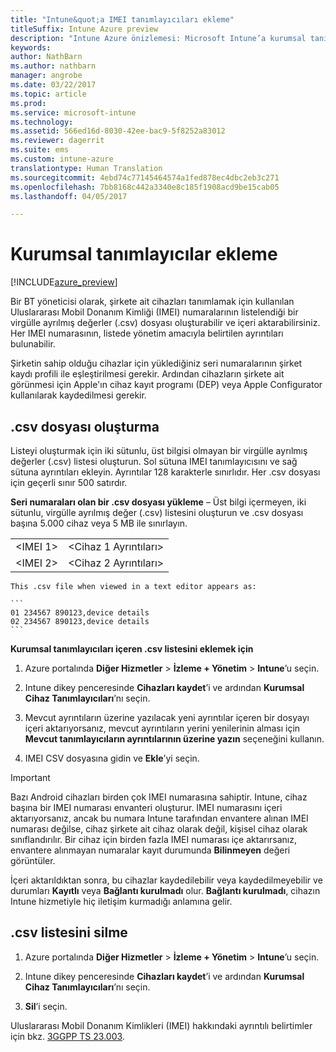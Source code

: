```yaml
---
title: "Intune&quot;a IMEI tanımlayıcıları ekleme"
titleSuffix: Intune Azure preview
description: "Intune Azure önizlemesi: Microsoft Intune’a kurumsal tanımlayıcıları (IMEI numaraları) eklemeyi öğrenin. "
keywords: 
author: NathBarn
ms.author: nathbarn
manager: angrobe
ms.date: 03/22/2017
ms.topic: article
ms.prod: 
ms.service: microsoft-intune
ms.technology: 
ms.assetid: 566ed16d-8030-42ee-bac9-5f8252a83012
ms.reviewer: dagerrit
ms.suite: ems
ms.custom: intune-azure
translationtype: Human Translation
ms.sourcegitcommit: 4ebd74c77145464574a1fed878ec4dbc2eb3c271
ms.openlocfilehash: 7bb8168c442a3340e8c185f1908acd9be15cab05
ms.lasthandoff: 04/05/2017

---
```


# <a name="add-corporate-identifiers"></a>Kurumsal tanımlayıcılar ekleme

[!INCLUDE[azure_preview](../includes/azure_preview.md)]

Bir BT yöneticisi olarak, şirkete ait cihazları tanımlamak için kullanılan Uluslararası Mobil Donanım Kimliği (IMEI) numaralarının listelendiği bir virgülle ayrılmış değerler (.csv) dosyası oluşturabilir ve içeri aktarabilirsiniz. Her IMEI numarasının, listede yönetim amacıyla belirtilen ayrıntıları bulunabilir.

Şirketin sahip olduğu cihazlar için yüklediğiniz seri numaralarının şirket kaydı profili ile eşleştirilmesi gerekir. Ardından cihazların şirkete ait görünmesi için Apple'ın cihaz kayıt programı (DEP) veya Apple Configurator kullanılarak kaydedilmesi gerekir. 

## <a name="create-a-csv-file"></a>.csv dosyası oluşturma
Listeyi oluşturmak için iki sütunlu, üst bilgisi olmayan bir virgülle ayrılmış değerler (.csv) listesi oluşturun. Sol sütuna IMEI tanımlayıcısını ve sağ sütuna ayrıntıları ekleyin. Ayrıntılar 128 karakterle sınırlıdır. Her .csv dosyası için geçerli sınır 500 satırdır.

**Seri numaraları olan bir .csv dosyası yükleme** – Üst bilgi içermeyen, iki sütunlu, virgülle ayrılmış değer (.csv) listesini oluşturun ve .csv dosyası başına 5.000 cihaz veya 5 MB ile sınırlayın.

|||
|-|-|
|&lt;IMEI 1&gt;|&lt;Cihaz 1 Ayrıntıları&gt;|
|&lt;IMEI 2&gt;|&lt;Cihaz 2 Ayrıntıları&gt;|

    This .csv file when viewed in a text editor appears as:

    ```
    01 234567 890123,device details
    02 234567 890123,device details
    ```

**Kurumsal tanımlayıcıları içeren .csv listesini eklemek için**

1. Azure portalında **Diğer Hizmetler** > **İzleme + Yönetim** > **Intune**’u seçin.

2. Intune dikey penceresinde **Cihazları kaydet**’i ve ardından **Kurumsal Cihaz Tanımlayıcıları**’nı seçin.

3. Mevcut ayrıntıların üzerine yazılacak yeni ayrıntılar içeren bir dosyayı içeri aktarıyorsanız, mevcut ayrıntıların yerini yenilerinin alması için **Mevcut tanımlayıcıların ayrıntılarının üzerine yazın** seçeneğini kullanın.

4. IMEI CSV dosyasına gidin ve **Ekle**’yi seçin.

> [!IMPORTANT]
> Bazı Android cihazları birden çok IMEI numarasına sahiptir. Intune, cihaz başına bir IMEI numarası envanteri oluşturur. IMEI numarasını içeri aktarıyorsanız, ancak bu numara Intune tarafından envantere alınan IMEI numarası değilse, cihaz şirkete ait cihaz olarak değil, kişisel cihaz olarak sınıflandırılır. Bir cihaz için birden fazla IMEI numarası içe aktarırsanız, envantere alınmayan numaralar kayıt durumunda **Bilinmeyen** değeri görüntüler.

İçeri aktarıldıktan sonra, bu cihazlar kaydedilebilir veya kaydedilmeyebilir ve durumları **Kayıtlı** veya **Bağlantı kurulmadı** olur. **Bağlantı kurulmadı**, cihazın Intune hizmetiyle hiç iletişim kurmadığı anlamına gelir.

## <a name="delete-a-csv-list"></a>.csv listesini silme

1. Azure portalında **Diğer Hizmetler** > **İzleme + Yönetim** > **Intune**’u seçin.

2. Intune dikey penceresinde **Cihazları kaydet**’i ve ardından **Kurumsal Cihaz Tanımlayıcıları**’nı seçin.

3. **Sil**’i seçin.

Uluslararası Mobil Donanım Kimlikleri (IMEI) hakkındaki ayrıntılı belirtimler için bkz. [3GGPP TS 23.003](https://portal.3gpp.org/desktopmodules/Specifications/SpecificationDetails.aspx?specificationId=729).

